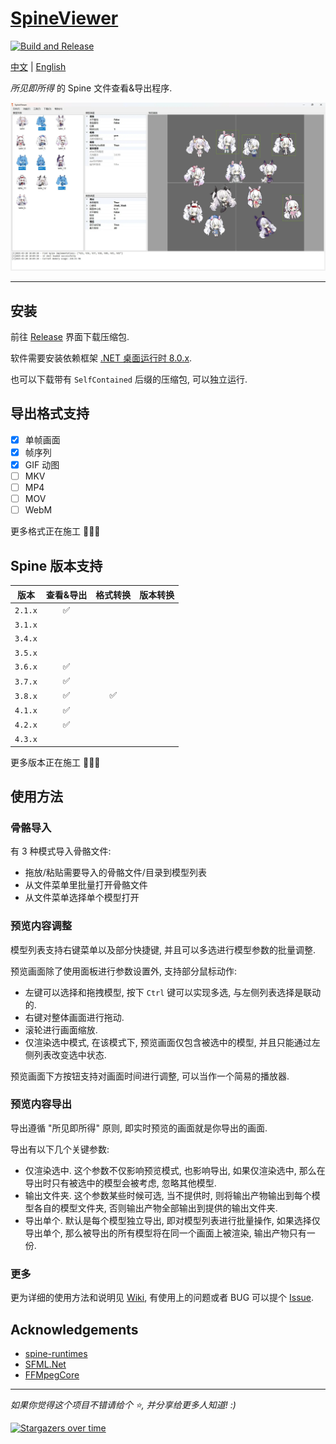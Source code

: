 # [SpineViewer](https://github.com/ww-rm/SpineViewer)

[![Build and Release](https://github.com/ww-rm/SpineViewer/actions/workflows/dotnet-desktop.yml/badge.svg)](https://github.com/ww-rm/SpineViewer/actions/workflows/dotnet-desktop.yml)

[中文](README.md) | [English](README.en.md)

*所见即所得* 的 Spine 文件查看&导出程序.

![previewer](img/preview.webp)

---

## 安装

前往 [Release](https://github.com/ww-rm/SpineViewer/releases) 界面下载压缩包.

软件需要安装依赖框架 [.NET 桌面运行时 8.0.x](https://dotnet.microsoft.com/zh-cn/download/dotnet/8.0).

也可以下载带有 `SelfContained` 后缀的压缩包, 可以独立运行.

## 导出格式支持

- [x] 单帧画面
- [x] 帧序列
- [x] GIF 动图
- [ ] MKV
- [ ] MP4
- [ ] MOV
- [ ] WebM

更多格式正在施工 :rocket::rocket::rocket:

## Spine 版本支持

| 版本 | 查看&导出 | 格式转换 | 版本转换 |
| :---: | :---: | :---: | :---: |
| `2.1.x` | :white_check_mark: |  |  |
| `3.1.x` |  |  |  |
| `3.4.x` |  |  |  |
| `3.5.x` |  |  |  |
| `3.6.x` | :white_check_mark: |  |  |
| `3.7.x` | :white_check_mark: |  |  |
| `3.8.x` | :white_check_mark: | :white_check_mark: |  |
| `4.1.x` | :white_check_mark: |  |  |
| `4.2.x` | :white_check_mark: |  |  |
| `4.3.x` |  |  |  |

更多版本正在施工 :rocket::rocket::rocket:

## 使用方法

### 骨骼导入

有 3 种模式导入骨骼文件:

- 拖放/粘贴需要导入的骨骼文件/目录到模型列表
- 从文件菜单里批量打开骨骼文件
- 从文件菜单选择单个模型打开

### 预览内容调整

模型列表支持右键菜单以及部分快捷键, 并且可以多选进行模型参数的批量调整.

预览画面除了使用面板进行参数设置外, 支持部分鼠标动作:

- 左键可以选择和拖拽模型, 按下 `Ctrl` 键可以实现多选, 与左侧列表选择是联动的.
- 右键对整体画面进行拖动.
- 滚轮进行画面缩放.
- 仅渲染选中模式, 在该模式下, 预览画面仅包含被选中的模型, 并且只能通过左侧列表改变选中状态.

预览画面下方按钮支持对画面时间进行调整, 可以当作一个简易的播放器.

### 预览内容导出

导出遵循 "所见即所得" 原则, 即实时预览的画面就是你导出的画面.

导出有以下几个关键参数:

- 仅渲染选中. 这个参数不仅影响预览模式, 也影响导出, 如果仅渲染选中, 那么在导出时只有被选中的模型会被考虑, 忽略其他模型.
- 输出文件夹. 这个参数某些时候可选, 当不提供时, 则将输出产物输出到每个模型各自的模型文件夹, 否则输出产物全部输出到提供的输出文件夹.
- 导出单个. 默认是每个模型独立导出, 即对模型列表进行批量操作, 如果选择仅导出单个, 那么被导出的所有模型将在同一个画面上被渲染, 输出产物只有一份.

### 更多

更为详细的使用方法和说明见 [Wiki](https://github.com/ww-rm/SpineViewer/wiki), 有使用上的问题或者 BUG 可以提个 [Issue](https://github.com/ww-rm/SpineViewer/issues).

## Acknowledgements

- [spine-runtimes](https://github.com/EsotericSoftware/spine-runtimes)
- [SFML.Net](https://github.com/SFML/SFML.Net)
- [FFMpegCore](https://github.com/rosenbjerg/FFMpegCore)

---

*如果你觉得这个项目不错请给个 :star:, 并分享给更多人知道! :)*

[![Stargazers over time](https://starchart.cc/ww-rm/SpineViewer.svg?variant=adaptive)](https://starchart.cc/ww-rm/SpineViewer)
